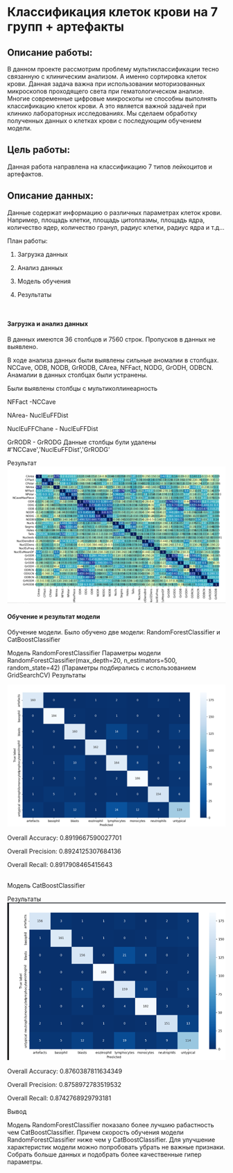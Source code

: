 <h1> Классификация клеток крови на 7 групп + артефакты </h1> 


Описание работы:
-----
В данном проекте рассмотрим проблему мультиклассификации тесно связанную с клиническим анализом. 
А именно  сортировка клеток крови. Данная задача важна при использовании моторизованных микроскопов проходящего света 
при гематологическом анализе. Многие современные цифровые микроскопы не способны выполнять классификацию клеток крови. 
А это является важной задачей при клинико лабораторных исследованиях. 
Мы сделаем обработку полученных данных о клетках крови с последующим обучением модели. 


Цель работы:
-------
Данная работа направлена на классификацию 7 типов лейкоцитов и артефактов.



Описание данных:
----

Данные содержат информацию о различных параметрах клеток крови.  
Например, площадь клетки, площадь цитоплазмы, площадь ядра, количество ядер, количество гранул, радиус клетки, радиус ядра и т.д...

План работы:


1. Загрузка данных

2. Анализ данных

3. Модель обучения

4. Результаты


   
<br>
<h4>Загрузка и анализ данных</h4>

В данных имеются 36 столбцов и 7560 строк. Пропусков в данных не выявлено. 

В ходе анализа данных были выявлены сильные аномалии в столбцах. 
NCCave, ODB, NODB, GrRODB, CArea, NFFact, NODG, GrODH, ODBCN.
Анамалии в данных столбцах были устранены. 

Были выявлены столбцы с  мультиколлинеарность 

NFFact -NCCave

NArea- NuclEuFFDist

NuclEuFFChane - NuclEuFFDist

GrRODR - GrRODG
Данные столбцы були удалены 
#'NCCave','NuclEuFFDist','GrRODG'

Результат ![img_1.png](img_1.png)

<h4>Обучение и результат модели </h4>

Обучение модели. 
Было обучено две модели: RandomForestClassifier и CatBoostClassifier 

Модель RandomForestClassifier
Параметры модели  RandomForestClassifier(max_depth=20, n_estimators=500, random_state=42)
(Параметры подбирались с использованием GridSearchCV)
Результаты

![img.png](img.png)

Overall Accuracy: 0.8919667590027701

Overall Precision: 0.8924125307684136

Overall Recall: 0.8917908465415643

<br>
Модель CatBoostClassifier 

Результаты 
![img_3.png](img_3.png)

Overall Accuracy: 0.8760387811634349

Overall Precision: 0.8758972783519532

Overall Recall: 0.8742768929793181

Вывод 

Модель RandomForestClassifier показало более лучшию рабастность чем CatBoostClassifier.
Причем скорость обучения модели RandomForestClassifier ниже чем у CatBoostClassifier. 
Для улучшение характеристик модели можно попробовать убрать не важные признаки. 
Собрать больше данных и подобрать более качественные гипер параметры.
